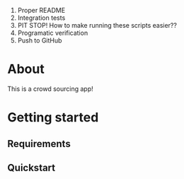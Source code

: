 1. Proper README 
2. Integration tests
  1. PIT STOP! How to make running these scripts easier??
3. Programatic verification 
4. Push to GitHub

# About 

This is a crowd sourcing app!

# Getting started

## Requirements 

## Quickstart